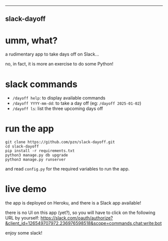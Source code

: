 ------------
slack-dayoff
------------

# umm, what?

a rudimentary app to take days off on Slack...


no, in fact, it is more an exercise to do some Python!

# slack commands

- `/dayoff help`: to display available commands
- `/dayoff YYYY-mm-dd`: to take a day off (eg: `/dayoff 2025-01-02`)
- `/dayoff ls`: list the three upcoming days off

# run the app

```
git clone https://github.com/pzn/slack-dayoff.git
cd slack-dayoff
pip install -r requirements.txt
python3 manage.py db upgrade
python3 manage.py runserver
```

and read `config.py` for the required variables to run the app.

# live demo

the app is deployed on Heroku, and there is a Slack app available!

there is no UI on this app (yet?), so you will have to click on the following
URL by yourself: https://slack.com/oauth/authorize?&client_id=126549707972.236976598518&scope=commands,chat:write:bot

enjoy some slack!
